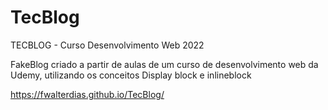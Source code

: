 # TecBlog
TECBLOG - Curso Desenvolvimento Web 2022

FakeBlog criado a partir de aulas de um curso de desenvolvimento web da Udemy, utilizando os conceitos Display block e inlineblock

https://fwalterdias.github.io/TecBlog/
